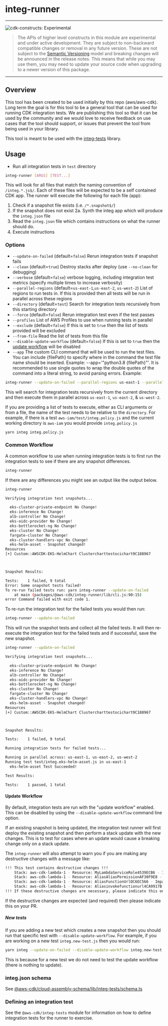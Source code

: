 # integ-runner

<!--BEGIN STABILITY BANNER-->

---

![cdk-constructs: Experimental](https://img.shields.io/badge/cdk--constructs-experimental-important.svg?style=for-the-badge)

> The APIs of higher level constructs in this module are experimental and under active development.
> They are subject to non-backward compatible changes or removal in any future version. These are
> not subject to the [Semantic Versioning](https://semver.org/) model and breaking changes will be
> announced in the release notes. This means that while you may use them, you may need to update
> your source code when upgrading to a newer version of this package.

---

<!--END STABILITY BANNER-->


## Overview

This tool has been created to be used initially by this repo (aws/aws-cdk). Long term the goal is
for this tool to be a general tool that can be used for running CDK integration tests. We are
publishing this tool so that it can be used by the community and we would love to receive feedback
on use cases that the tool should support, or issues that prevent the tool from being used in your
library.

This tool is meant to be used with the [integ-tests](https://github.com/aws/aws-cdk/tree/main/packages/%40aws-cdk/integ-tests) library.

## Usage

- Run all integration tests in `test` directory

```bash
integ-runner [ARGS] [TEST...]
```

This will look for all files that match the naming convention of `/integ.*.js$/`. Each of these files will be expected
to be a self contained CDK app. The runner will execute the following for each file (app):

1. Check if a snapshot file exists (i.e. `/*.snapshot$/`)
2. If the snapshot does not exist
	2a. Synth the integ app which will produce the `integ.json` file
3. Read the `integ.json` file which contains instructions on what the runner should do.
4. Execute instructions

### Options

- `--update-on-failed` (default=`false`)
  Rerun integration tests if snapshot fails
- `--clean` (default=`true`)
  Destroy stacks after deploy (use `--no-clean` for debugging)
- `--verbose` (default=`false`)
  verbose logging, including integration test metrics
  (specify multiple times to increase verbosity)
- `--parallel-regions` (default=`us-east-1`,`us-east-2`, `us-west-2`)
  List of regions to run tests in. If this is provided then all tests will
  be run in parallel across these regions
- `--directory` (default=`test`)
  Search for integration tests recursively from this starting directory
- `--force` (default=`false`)
  Rerun integration test even if the test passes
- `--profiles`
  List of AWS Profiles to use when running tests in parallel
- `--exclude` (default=`false`)
  If this is set to `true` then the list of tests provided will be excluded
- `--from-file`
  Read the list of tests from this file
- `--disable-update-workflow` (default=`false`)
  If this is set to `true` then the [update workflow](#update-workflow) will be disabled
- `--app`
  The custom CLI command that will be used to run the test files. You can include {filePath} to specify where in the command the test file name should be inserted. Example: --app='"python3.8 {filePath}"'. It is recommended to use single quotes to wrap the double quotes of the command into a literal string, to avoid parsing errors.
Example:

```bash
integ-runner --update-on-failed --parallel-regions us-east-1 --parallel-regions us-east-2 --parallel-regions us-west-2 --directory ./
```

This will search for integration tests recursively from the current directory and then execute them in parallel across `us-east-1`, `us-east-2`, & `us-west-2`.

If you are providing a list of tests to execute, either as CLI arguments or from a file, the name of the test needs to be relative to the `directory`.
For example, if there is a test `aws-iam/test/integ.policy.js` and the current working directory is `aws-iam` you would provide `integ.policy.js`

```bash
yarn integ integ.policy.js
```

### Common Workflow

A common workflow to use when running integration tests is to first run the integration tests to see if there are any snapshot differences.

```bash
integ-runner
```

If there are any differences you might see an output like the output below.

```bash
integ-runner

Verifying integration test snapshots...

  eks-cluster-private-endpoint No Change!
  eks-inference No Change!
  alb-controller No Change!
  eks-oidc-provider No Change!
  eks-bottlerocket-ng No Change!
  eks-cluster No Change!
  fargate-cluster No Change!
  eks-cluster-handlers-vpc No Change!
  eks-helm-asset - Snapshot changed!
Resources
[+] Custom::AWSCDK-EKS-HelmChart Clustercharttestocichart9C188967



Snapshot Results:

Tests:    1 failed, 9 total
Error: Some snapshot tests failed!
To re-run failed tests run: yarn integ-runner --update-on-failed
    at main (packages/@aws-cdk/integ-runner/lib/cli.js:90:15)
error Command failed with exit code 1. 
```

To re-run the integration test for the failed tests you would then run:

```bash
integ-runner --update-on-failed
```

This will run the snapshot tests and collect all the failed tests. It will then re-execute the
integration test for the failed tests and if successful, save the new snapshot.

```bash
integ-runner --update-on-failed

Verifying integration test snapshots...

  eks-cluster-private-endpoint No Change!
  eks-inference No Change!
  alb-controller No Change!
  eks-oidc-provider No Change!
  eks-bottlerocket-ng No Change!
  eks-cluster No Change!
  fargate-cluster No Change!
  eks-cluster-handlers-vpc No Change!
  eks-helm-asset - Snapshot changed!
Resources
[+] Custom::AWSCDK-EKS-HelmChart Clustercharttestocichart9C188967



Snapshot Results:

Tests:    1 failed, 9 total

Running integration tests for failed tests...

Running in parallel across: us-east-1, us-east-2, us-west-2
Running test test/integ.eks-helm-asset.js in us-east-1
  eks-helm-asset Test Succeeded!

Test Results:

Tests:    1 passed, 1 total
```

#### Update Workflow

By default, integration tests are run with the "update workflow" enabled. This can be disabled by using the `--disable-update-workflow` command line option.

If an existing snapshot is being updated, the integration test runner will first deploy the existing snapshot and then perform a stack update
with the new changes. This is to test for cases where an update would cause a breaking change only on a stack update.

The `integ-runner` will also attempt to warn you if you are making any destructive changes with a message like:

```bash
!!! This test contains destructive changes !!!
    Stack: aws-cdk-lambda-1 - Resource: MyLambdaServiceRole4539ECB6 - Impact: WILL_DESTROY
    Stack: aws-cdk-lambda-1 - Resource: AliasAliasPermissionAF30F9E8 - Impact: WILL_REPLACE
    Stack: aws-cdk-lambda-1 - Resource: AliasFunctionUrlDC6EC566 - Impact: WILL_REPLACE
    Stack: aws-cdk-lambda-1 - Resource: Aliasinvokefunctionurl4CA9917B - Impact: WILL_REPLACE
!!! If these destructive changes are necessary, please indicate this on the PR !!!
```

If the destructive changes are expected (and required) then please indicate this on your PR.

##### New tests

If you are adding a new test which creates a new snapshot then you should run that specific test with `--disable-update-workflow`.
For example, if you are working on a new test `integ.new-test.js` then you would run:

```bash
yarn integ --update-on-failed --disable-update-workflow integ.new-test.js
```

This is because for a new test we do not need to test the update workflow (there is nothing to update).

### integ.json schema

See [@aws-cdk/cloud-assembly-schema/lib/integ-tests/schema.ts](../cloud-assembly-schema/lib/integ-tests/schema.ts)

### Defining an integration test

See the `@aws-cdk/integ-tests` module for information on how to define
integration tests for the runner to exercise.

